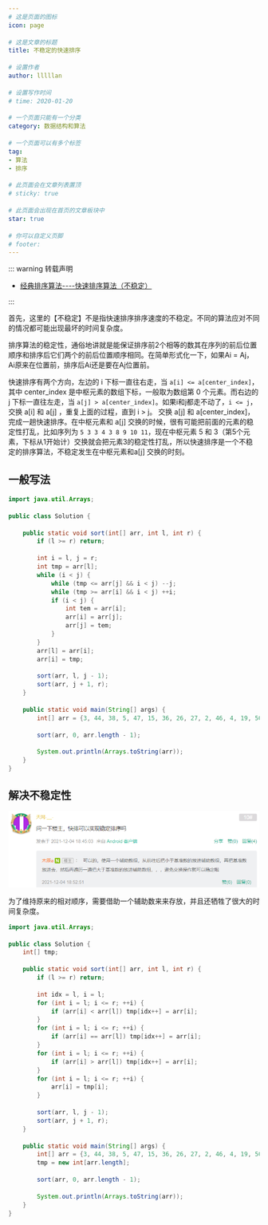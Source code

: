 ```yaml
---
# 这是页面的图标
icon: page

# 这是文章的标题
title: 不稳定的快速排序

# 设置作者
author: lllllan

# 设置写作时间
# time: 2020-01-20

# 一个页面只能有一个分类
category: 数据结构和算法

# 一个页面可以有多个标签
tag:
- 算法
- 排序

# 此页面会在文章列表置顶
# sticky: true

# 此页面会出现在首页的文章板块中
star: true

# 你可以自定义页脚
# footer: 
---
```




::: warning 转载声明

- [经典排序算法----快速排序算法（不稳定）](https://blog.csdn.net/qianqin_2014/article/details/51207165)

:::



首先，这里的【不稳定】不是指快速排序排序速度的不稳定。不同的算法应对不同的情况都可能出现最坏的时间复杂度。



 排序算法的稳定性，通俗地讲就是能保证排序前2个相等的数其在序列的前后位置顺序和排序后它们两个的前后位置顺序相同。在简单形式化一下，如果Ai = Aj，Ai原来在位置前，排序后Ai还是要在Aj位置前。 



快速排序有两个方向，左边的 i 下标一直往右走，当 `a[i] <= a[center_index]`，其中 center_index 是中枢元素的数组下标，一般取为数组第 0 个元素。而右边的 j 下标一直往左走，当 `a[j] > a[center_index]`。如果i和j都走不动了，`i <= j`，交换 a[i] 和 a[j] ，重复上面的过程，直到 i > j。 交换 a[j] 和 a[center_index]，完成一趟快速排序。在中枢元素和 a[j] 交换的时候，很有可能把前面的元素的稳定性打乱，比如序列为 `5 3 3 4 3 8 9 10 11`，现在中枢元素 5 和 3（第5个元素，下标从1开始计）交换就会把元素3的稳定性打乱，所以快速排序是一个不稳定的排序算法，不稳定发生在中枢元素和a[j] 交换的时刻。



## 一般写法

```java
import java.util.Arrays;

public class Solution {

    public static void sort(int[] arr, int l, int r) {
        if (l >= r) return;

        int i = l, j = r;
        int tmp = arr[l];
        while (i < j) {
            while (tmp <= arr[j] && i < j) --j;
            while (tmp >= arr[i] && i < j) ++i;
            if (i < j) {
                int tem = arr[i];
                arr[i] = arr[j];
                arr[j] = tem;
            }
        }
        arr[l] = arr[i];
        arr[i] = tmp;

        sort(arr, l, j - 1);
        sort(arr, j + 1, r);
    }

    public static void main(String[] args) {
        int[] arr = {3, 44, 38, 5, 47, 15, 36, 26, 27, 2, 46, 4, 19, 50, 48};

        sort(arr, 0, arr.length - 1);

        System.out.println(Arrays.toString(arr));
    }
}
```



## 解决不稳定性

![image-20220403205257815](README.assets/image-20220403205257815.png)

为了维持原来的相对顺序，需要借助一个辅助数来来存放，并且还牺牲了很大的时间复杂度。

```java
import java.util.Arrays;

public class Solution {
    int[] tmp;

    public static void sort(int[] arr, int l, int r) {
        if (l >= r) return;

        int idx = l, i = l;
        for (int i = l; i <= r; ++i) {
            if (arr[i] < arr[l]) tmp[idx++] = arr[i];
        }
        for (int i = l; i <= r; ++i) {
            if (arr[i] == arr[l]) tmp[idx++] = arr[i];
        }
        for (int i = l; i <= r; ++i) {
            if (arr[i] > arr[l]) tmp[idx++] = arr[i];
        }
        for (int i = l; i <= r; ++i) {
            arr[i] = tmp[i];
        }

        sort(arr, l, j - 1);
        sort(arr, j + 1, r);
    }

    public static void main(String[] args) {
        int[] arr = {3, 44, 38, 5, 47, 15, 36, 26, 27, 2, 46, 4, 19, 50, 48};
        tmp = new int[arr.length];

        sort(arr, 0, arr.length - 1);

        System.out.println(Arrays.toString(arr));
    }
}
```


